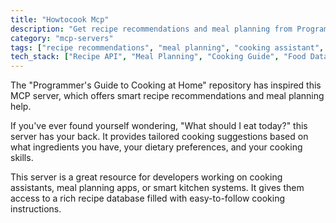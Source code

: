 ```yaml
---
title: "Howtocook Mcp"
description: "Get recipe recommendations and meal planning from Programmer's Cooking Guide."
category: "mcp-servers"
tags: ["recipe recommendations", "meal planning", "cooking assistant", "smart kitchen", "programmer-friendly"]
tech_stack: ["Recipe API", "Meal Planning", "Cooking Guide", "Food Database", "Ingredient Matching", "Dietary Preferences"]
---
```


The "Programmer's Guide to Cooking at Home" repository has inspired this MCP server, which offers smart recipe recommendations and meal planning help.

If you've ever found yourself wondering, "What should I eat today?" this server has your back. It provides tailored cooking suggestions based on what ingredients you have, your dietary preferences, and your cooking skills.

This server is a great resource for developers working on cooking assistants, meal planning apps, or smart kitchen systems. It gives them access to a rich recipe database filled with easy-to-follow cooking instructions.